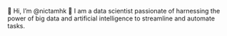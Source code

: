 👋 Hi, I’m @nictamhk
👀 I am a data scientist passionate of harnessing the power of big data and artificial intelligence to streamline and automate tasks. 
<!--- - 🌱 I’m currently learning ... 
- 💞️ I’m looking to collaborate on ...
📫 Find me on nictam.com --->

<!---
nictamhk/nictamhk is a ✨ special ✨ repository because its `README.md` (this file) appears on your GitHub profile.
You can click the Preview link to take a look at your changes.
--->
